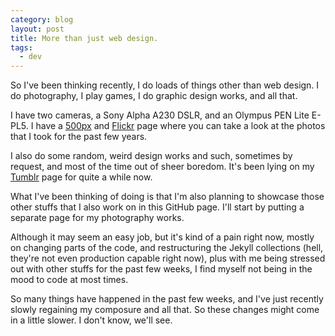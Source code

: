 ```yaml
---
category: blog
layout: post
title: More than just web design.
tags:
  - dev
---
```


So I've been thinking recently, I do loads of things other than web design. I do photography, I play games, I do graphic design works, and all that.

I have two cameras, a Sony Alpha A230 DSLR, and an Olympus PEN Lite E-PL5. I have a [500px](http://500px.com/resir014) and [Flickr](https://www.flickr.com/photos/resir014/) page where you can take a look at the photos that I took for the past few years.

I also do some random, weird design works and such, sometimes by request, and most of the time out of sheer boredom. It's been lying on my [Tumblr](http://resir014.tumblr.com/tagged/resir014) page for quite a while now.

What I've been thinking of doing is that I'm also planning to showcase those other stuffs that I also work on in this GitHub page. I'll start by putting a separate page for my photography works.

Although it may seem an easy job, but it's kind of a pain right now, mostly on changing parts of the code, and restructuring the Jekyll collections (hell, they're not even production capable right now), plus with me being stressed out with other stuffs for the past few weeks, I find myself not being in the mood to code at most times.

So many things have happened in the past few weeks, and I've just recently slowly regaining my composure and all that. So these changes might come in a little slower. I don't know, we'll see.

